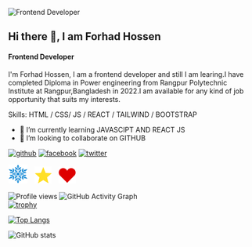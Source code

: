 ![Frontend Developer](https://scontent.fdac14-1.fna.fbcdn.net/v/t39.30808-6/273044183_3200389870286311_1032766918298522976_n.png?stp=dst-png_s960x960&_nc_cat=106&ccb=1-7&_nc_sid=e3f864&_nc_eui2=AeGc-gifCQYnnVISCvf6SosTnBBWuKvylOmcEFa4q_KU6SljVRmmhwH-Lpryv4_0Q6lSXxF2zxix0GTWefoXcatJ&_nc_ohc=kUpobxB1wUoAX_AXkk7&tn=aT0Q8ilDc-gHuynQ&_nc_pt=1&_nc_ht=scontent.fdac14-1.fna&oh=00_AT_-GvIxpnVqDYYsu6TmKRlnExYanMXR7d2Ur8P6EAcXWw&oe=634FD3F3)
## Hi there 👋, I am Forhad Hossen
#### Frontend Developer


I'm Forhad Hossen, I am a frontend developer and still I am learing.I have completed Diploma in Power engineering from Rangpur Polytechnic Institute at Rangpur,Bangladesh in 2022.I am available for any kind of job opportunity that suits my interests.


Skills: HTML / CSS/  JS / REACT /  TAILWIND / BOOTSTRAP


- 🌱 I’m currently learning JAVASCIPT AND REACT JS 
- 👯 I’m looking to collaborate on GITHUB 


[<img src='https://cdn.jsdelivr.net/npm/simple-icons@3.0.1/icons/github.svg' alt='github' height='40'>](https://github.com/Forhad832)  [<img src='https://cdn.jsdelivr.net/npm/simple-icons@3.0.1/icons/facebook.svg' alt='facebook' height='40'>](https://www.facebook.com/Forhad9034)  [<img src='https://cdn.jsdelivr.net/npm/simple-icons@3.0.1/icons/twitter.svg' alt='twitter' height='40'>](https://twitter.com/Forhad9034)  

<a href='https://archiveprogram.github.com/'><img src='https://raw.githubusercontent.com/acervenky/animated-github-badges/master/assets/acbadge.gif' width='40' height='40'></a> <a href='https://stars.github.com/'><img src='https://raw.githubusercontent.com/acervenky/animated-github-badges/master/assets/starbadge.gif' width='35' height='35'></a> <a href='https://docs.github.com/en/github/supporting-the-open-source-community-with-github-sponsors'><img src='https://raw.githubusercontent.com/acervenky/animated-github-badges/master/assets/sponsorbadge.gif' width='35' height='35'></a> 

 
![Profile views](https://gpvc.arturio.dev/Forhad832) 
![GitHub Activity Graph](https://activity-graph.herokuapp.com/graph?username=Forhad832)  
[![trophy](https://github-profile-trophy.vercel.app/?username=Forhad832)](https://github.com/ryo-ma/github-profile-trophy)

[![Top Langs](https://github-readme-stats.vercel.app/api/top-langs/?username=Forhad832)](https://github.com/anuraghazra/github-readme-stats)

![GitHub stats](https://github-readme-stats.vercel.app/api?username=Forhad832&show_icons=true) 
 
